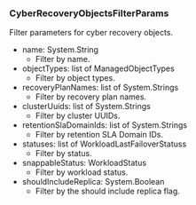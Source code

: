 ### CyberRecoveryObjectsFilterParams
Filter parameters for cyber recovery objects.

- name: System.String
  - Filter by name.
- objectTypes: list of ManagedObjectTypes
  - Filter by object types.
- recoveryPlanNames: list of System.Strings
  - Filter by recovery plan names.
- clusterUuids: list of System.Strings
  - Filter by cluster UUIDs.
- retentionSlaDomainIds: list of System.Strings
  - Filter by retention SLA Domain IDs.
- statuses: list of WorkloadLastFailoverStatuss
  - Filter by status.
- snappableStatus: WorkloadStatus
  - Filter by workload status.
- shouldIncludeReplica: System.Boolean
  - Filter by the should include replica flag.

